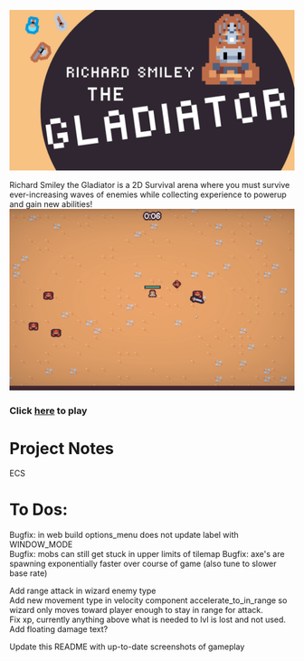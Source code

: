 ![Richard Smiley the Gladiator](./gladiator.png)

Richard Smiley the Gladiator is a 2D Survival arena where you must survive ever-increasing waves of enemies while collecting experience to powerup and gain new abilities!
![gameplay](./gladiator_gameplay.png)

### Click [here](https://heidi-negrete.github.io/the-gladiator/) to play

# Project Notes

ECS

# To Dos:

Bugfix: in web build options_menu does not update label with WINDOW_MODE  
Bugfix: mobs can still get stuck in upper limits of tilemap
Bugfix: axe's are spawning exponentially faster over course of game (also tune to slower base rate)

Add range attack in wizard enemy type  
Add new movement type in velocity component accelerate_to_in_range so wizard only moves toward player enough to stay in range for attack.  
Fix xp, currently anything above what is needed to lvl is lost and not used.
Add floating damage text?

Update this README with up-to-date screenshots of gameplay
